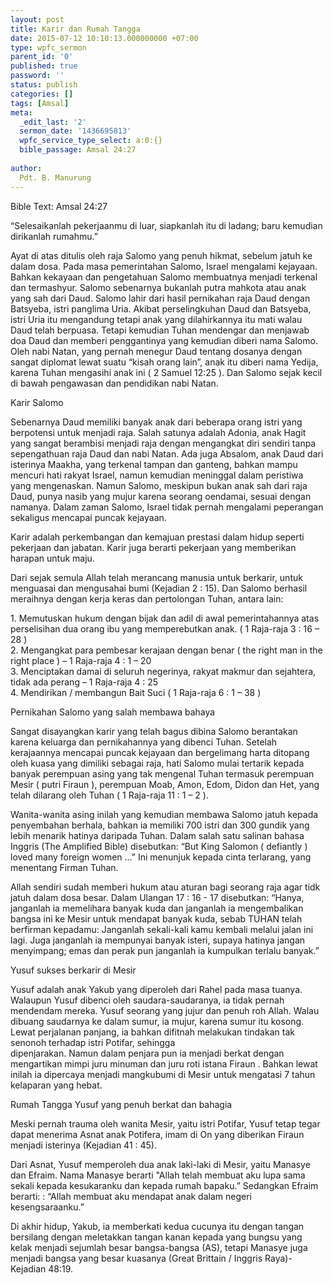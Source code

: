 ```yaml
---
layout: post
title: Karir dan Rumah Tangga
date: 2015-07-12 10:10:13.000000000 +07:00
type: wpfc_sermon
parent_id: '0'
published: true
password: ''
status: publish
categories: []
tags: [Amsal]
meta:
  _edit_last: '2'
  sermon_date: '1436695813'
  wpfc_service_type_select: a:0:{}
  bible_passage: Amsal 24:27
  
author:
  Pdt. B. Manurung
---
```

<p>Bible Text: Amsal 24:27</p>
<p>“Selesaikanlah pekerjaanmu di luar, siapkanlah itu di ladang; baru kemudian dirikanlah rumahmu.”</p>
<p>Ayat di atas ditulis oleh raja Salomo yang penuh hikmat, sebelum jatuh ke dalam dosa. Pada masa pemerintahan Salomo, Israel mengalami kejayaan. Bahkan kekayaan dan pengetahuan Salomo membuatnya menjadi terkenal dan termashyur. Salomo sebenarnya bukanlah putra mahkota atau anak yang sah dari Daud. Salomo lahir dari hasil pernikahan raja Daud dengan Batsyeba, istri panglima Uria. Akibat perselingkuhan Daud dan Batsyeba, istri Uria itu mengandung tetapi anak yang dilahirkannya itu mati walau Daud telah berpuasa. Tetapi kemudian Tuhan mendengar dan menjawab doa Daud dan memberi penggantinya yang kemudian diberi nama Salomo. Oleh nabi Natan, yang pernah menegur Daud tentang dosanya dengan sangat diplomat lewat suatu “kisah orang lain”, anak itu diberi nama Yedija, karena Tuhan mengasihi anak ini ( 2 Samuel 12:25 ). Dan Salomo sejak kecil di bawah pengawasan dan pendidikan nabi Natan. </p>
<p>Karir Salomo</p>
<p>Sebenarnya Daud memiliki banyak anak dari beberapa orang istri yang berpotensi untuk menjadi raja. Salah satunya adalah Adonia, anak Hagit yang sangat berambisi menjadi raja dengan mengangkat diri sendiri tanpa sepengathuan raja Daud dan nabi Natan. Ada juga Absalom, anak Daud dari isterinya Maakha, yang terkenal tampan dan ganteng, bahkan mampu mencuri hati rakyat Israel, namun kemudian meninggal dalam peristiwa yang mengenaskan. Namun Salomo, meskipun bukan anak sah dari raja Daud, punya nasib yang mujur karena seorang oendamai, sesuai dengan namanya. Dalam zaman Salomo, Israel tidak pernah mengalami peperangan sekaligus mencapai puncak kejayaan.</p>
<p>Karir adalah perkembangan dan kemajuan prestasi  dalam hidup seperti pekerjaan dan jabatan. Karir juga berarti pekerjaan yang memberikan harapan untuk maju. </p>
<p>Dari sejak semula Allah telah merancang manusia untuk berkarir, untuk menguasai dan mengusahai bumi (Kejadian 2 : 15). Dan Salomo berhasil meraihnya dengan kerja keras dan pertolongan Tuhan, antara lain:</p>
<p>1.	Memutuskan hukum dengan bijak dan adil di awal pemerintahannya atas perselisihan dua orang ibu yang memperebutkan anak. ( 1 Raja-raja 3 : 16 – 28 )<br />
2.	Mengangkat para pembesar kerajaan dengan benar ( the right man in the right place ) –    1 Raja-raja 4 : 1 – 20<br />
3.	Menciptakan damai di seluruh negerinya, rakyat makmur dan sejahtera, tidak ada perang – 1 Raja-raja 4 : 25<br />
4.	Mendirikan / membangun Bait Suci  ( 1 Raja-raja 6 : 1 – 38 )</p>
<p>Pernikahan Salomo yang salah membawa bahaya</p>
<p>Sangat disayangkan karir yang telah bagus dibina Salomo berantakan karena keluarga dan pernikahannya yang dibenci Tuhan. Setelah kerajaannya mencapai puncak kejayaan dan bergelimang harta ditopang oleh kuasa yang dimiliki sebagai raja, hati Salomo mulai tertarik kepada banyak perempuan asing yang tak mengenal Tuhan termasuk perempuan Mesir ( putri Firaun ), perempuan Moab, Amon, Edom, Didon dan Het, yang telah dilarang oleh Tuhan ( 1 Raja-raja 11 : 1 – 2 ). </p>
<p>Wanita-wanita asing inilah yang kemudian membawa Salomo jatuh kepada penyembahan berhala, bahkan ia memiliki 700 istri dan 300 gundik yang lebih menarik hatinya daripada Tuhan.  Dalam salah satu salinan bahasa Inggris (The Amplified Bible) disebutkan: “But King Salomon ( defiantly ) loved many foreign women …” Ini menunjuk kepada cinta terlarang, yang menentang Firman Tuhan. </p>
<p>Allah sendiri sudah memberi hukum atau   aturan bagi seorang raja agar tidk jatuh dalam dosa besar. Dalam Ulangan 17 : 16 - 17 disebutkan: “Hanya, janganlah ia memelihara banyak kuda dan janganlah ia mengembalikan bangsa ini ke Mesir untuk mendapat banyak kuda, sebab TUHAN telah berfirman kepadamu: Janganlah sekali-kali kamu kembali melalui jalan ini lagi. Juga janganlah ia mempunyai banyak isteri, supaya hatinya jangan menyimpang; emas dan perak pun janganlah ia kumpulkan terlalu banyak.” </p>
<p>Yusuf sukses berkarir di Mesir</p>
<p>Yusuf adalah anak Yakub yang diperoleh dari Rahel pada masa tuanya. Walaupun Yusuf dibenci oleh saudara-saudaranya, ia tidak pernah mendendam mereka. Yusuf seorang yang jujur dan penuh roh Allah. Walau dibuang saudarnya ke dalam sumur, ia mujur, karena sumur itu kosong. Lewat perjalanan panjang, ia bahkan difitnah melakukan tindakan tak senonoh terhadap istri Potifar, sehingga<br />
dipenjarakan. Namun dalam penjara pun ia menjadi berkat dengan mengartikan mimpi juru minuman dan juru roti istana Firaun . Bahkan lewat inilah ia dipercaya menjadi mangkubumi di Mesir untuk mengatasi 7 tahun kelaparan yang hebat.</p>
<p>Rumah Tangga Yusuf yang penuh berkat dan bahagia</p>
<p>Meski pernah trauma oleh wanita Mesir, yaitu istri Potifar, Yusuf tetap tegar dapat menerima Asnat anak Potifera, imam di On yang diberikan Firaun menjadi isterinya (Kejadian 41 : 45). </p>
<p>Dari Asnat, Yusuf memperoleh dua anak laki-laki di Mesir, yaitu Manasye dan Efraim. Nama Manasye berarti "Allah telah membuat aku lupa sama sekali kepada kesukaranku dan kepada rumah bapaku.” Sedangkan Efraim berarti: : “Allah membuat aku mendapat anak dalam negeri kesengsaraanku.”</p>
<p>Di akhir hidup, Yakub, ia memberkati kedua cucunya itu dengan tangan bersilang dengan meletakkan tangan kanan kepada yang bungsu yang kelak menjadi sejumlah besar bangsa-bangsa (AS), tetapi Manasye juga menjadi bangsa yang besar kuasanya (Great Brittain / Inggris Raya)- Kejadian 48:19.</p>
